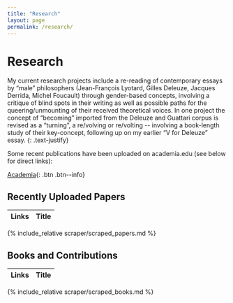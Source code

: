 ```yaml
---
title: "Research"
layout: page
permalink: /research/
---
```


<!--
# Doctoral Students

* [Jo Doe](http://www.example.com)

Text is just text
-->

# Research

My current research projects include a re-reading of contemporary essays by “male” philosophers (Jean-François Lyotard, Gilles Deleuze, Jacques Derrida, Michel Foucault) through gender-based concepts, involving a critique of blind spots in their writing as well as possible paths for the queering/unmounting of their received theoretical voices. In one project the concept of “becoming” imported from the Deleuze and Guattari corpus is revised as a “turning”, a re/volving or re/volting --  involving a book-length study of their key-concept, following up on my earlier “V for Deleuze” essay.
{: .text-justify}

Some recent publications have been uploaded on academia.edu (see below for direct links):

[Academia](http://univ-paris8.academia.edu/MarieDGarnier/Papers){: .btn .btn--info}

## Recently Uploaded Papers

| Links   | Title            |
|---------|------------------|
{% include_relative scraper/scraped_papers.md %}

## Books and Contributions

| Links   | Title            |
|---------|------------------|
{% include_relative scraper/scraped_books.md %}
